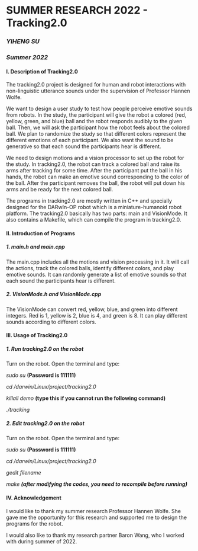 # SUMMER RESEARCH 2022 - Tracking2.0

### *YIHENG SU*
### *Summer 2022*

#### I. Description of Tracking2.0
The tracking2.0 project is designed for human and robot interactions with non-linguistic utterance sounds under the supervision of Professor Hannen Wolfe. 

We want to design a user study to test how people perceive emotive sounds from robots. In the study, the participant will give the robot a colored (red, yellow, green, and blue) ball and the robot responds audibly to the given ball. Then, we will ask the participant how the robot feels about the colored ball. We plan to randomize the study so that different colors represent the different emotions of each participant. We also want the sound to be generative so that each sound the participants hear is different.

We need to design motions and a vision processor to set up the robot for the study. In tracking2.0, the robot can track a colored ball and raise its arms after tracking for some time. After the participant put the ball in his hands, the robot can make an emotive sound corresponding to the color of the ball. After the participant removes the ball, the robot will put down his arms and be ready for the next colored ball.

The programs in tracking2.0 are mostly written in C++ and specially designed for the DARwIn-OP robot which is a miniature-humanoid robot platform. The tracking2.0 basically has two parts: main and VisionMode. It also contains a Makefile, which can compile the program in tracking2.0.

#### II. Introduction of Programs

##### 1. main.h and main.cpp
The main.cpp includes all the motions and vision processing in it. It will call the actions, track the colored balls, identify different colors, and play emotive sounds. It can randomly generate a list of emotive sounds so that each sound the participants hear is different.

##### 2. VisionMode.h and VisionMode.cpp
The VisionMode can convert red, yellow, blue, and green into different integers. Red is 1, yellow is 2, blue is 4, and green is 8. It can play different sounds according to different colors.

#### III. Usage of Tracking2.0

##### 1. Run tracking2.0 on the robot
Turn on the robot.
Open the terminal and type:

*sudo su* **(Password is 111111)**

*cd /darwin/Linux/project/tracking2.0*

*killall demo* **(type this if you cannot run the following command)**

*./tracking*

##### 2. Edit tracking2.0 on the robot
Turn on the robot.
Open the terminal and type:

*sudo su* **(Password is 111111)**

*cd /darwin/Linux/project/tracking2.0*

*gedit filename*

*make* ***(after modifying the codes, you need to recompile before running)***

#### IV. Acknowledgement
I would like to thank my summer research Professor Hannen Wolfe. She gave me the opportunity for this research and supported me to design the programs for the robot.

I would also like to thank my research partner Baron Wang, who I worked with during summer of 2022.
